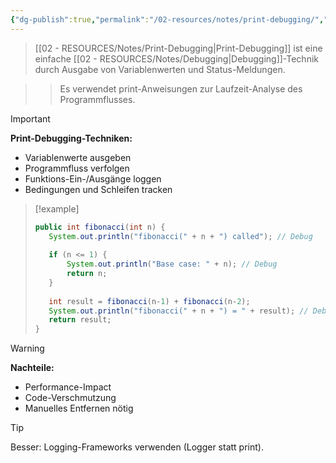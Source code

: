 ```yaml
---
{"dg-publish":true,"permalink":"/02-resources/notes/print-debugging/","tags":["debugging/einfach","entwicklung/troubleshooting","AP2025/neu"],"noteIcon":"","updated":"2025-10-29T12:59:09.326+01:00"}
---
```



>[[02 - RESOURCES/Notes/Print-Debugging\|Print-Debugging]] ist eine einfache [[02 - RESOURCES/Notes/Debugging\|Debugging]]-Technik durch Ausgabe von Variablenwerten und Status-Meldungen.

>>Es verwendet print-Anweisungen zur Laufzeit-Analyse des Programmflusses.

>[!important] 
>**Print-Debugging-Techniken:**
>- Variablenwerte ausgeben
>- Programmfluss verfolgen
>- Funktions-Ein-/Ausgänge loggen
>- Bedingungen und Schleifen tracken

>[!example] 
>```java
>public int fibonacci(int n) {
>    System.out.println("fibonacci(" + n + ") called"); // Debug
>    
>    if (n <= 1) {
>        System.out.println("Base case: " + n); // Debug
>        return n;
>    }
>    
>    int result = fibonacci(n-1) + fibonacci(n-2);
>    System.out.println("fibonacci(" + n + ") = " + result); // Debug
>    return result;
>}
>```

>[!warning] 
>**Nachteile:**
>- Performance-Impact
>- Code-Verschmutzung
>- Manuelles Entfernen nötig

>[!tip] 
>Besser: Logging-Frameworks verwenden (Logger statt print).
